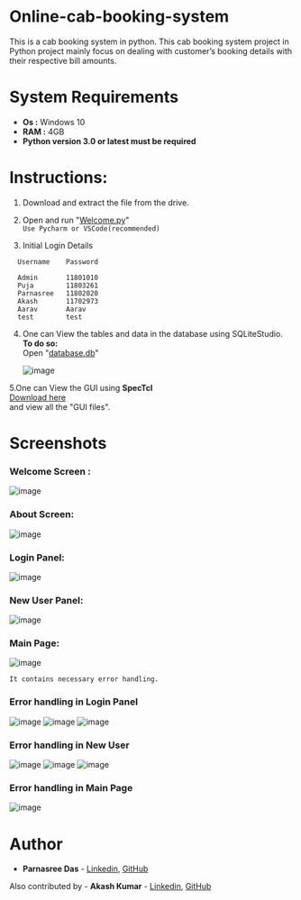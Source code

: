 # Online-cab-booking-system

This is a cab booking system in python. This cab booking system project in Python project mainly focus on dealing with customer’s booking details with their respective bill amounts.

# System Requirements
* <b>Os :</b> Windows 10
* <b>RAM :</b> 4GB
* <b>Python version 3.0 or latest must be required</b>

# Instructions:

1.	Download and extract the file from the drive.
2.	Open and run "[Welcome.py](/Welcome.py)" <br>
	```Use Pycharm or VSCode(recommended)```

3.	Initial Login Details
```
  Username    Password
  
  Admin	      11801010
  Puja	      11803261
  Parnasree   11802020
  Akash	      11702973
  Aarav	      Aarav
  test	      test
 ```
 
 4.	One can View the tables  and data in the database using SQLiteStudio. <br>
	<b>To do so:</b><br>
		Open "[database.db](/database.db)"
    
    ![image](https://user-images.githubusercontent.com/56734293/129453105-c00d3ef1-d716-4beb-bb47-1c99bea92d03.png)
    
 5.One can View the GUI using <b>SpecTcl</b> <br>
	[Download here](https://sourceforge.net/projects/spectcl/)<br>
	and view all the  "GUI files".
  
 # Screenshots
### Welcome Screen :

![image](https://user-images.githubusercontent.com/56734293/129453172-a9d2573b-a470-4dbc-915f-278cf5d69e4b.png)

### About Screen:

![image](https://user-images.githubusercontent.com/56734293/129453202-314f01e3-bafd-4e97-bb35-1b9abe4f6f12.png)

### Login Panel:

![image](https://user-images.githubusercontent.com/56734293/129453245-1d9cdc43-75b5-4314-9e6f-26d1509ae72f.png)

### New User Panel:

![image](https://user-images.githubusercontent.com/56734293/129453292-8dd292dc-7817-480c-acb6-7f771699d4cb.png)

### Main Page:
![image](https://user-images.githubusercontent.com/56734293/129453394-388ea675-725b-4b8d-8006-84d50c41e679.png)

```It contains necessary error handling.```
### Error handling in Login Panel
![image](https://user-images.githubusercontent.com/56734293/129453475-acdf0015-7862-4bef-b90d-9ee2bdf9d8ed.png)
![image](https://user-images.githubusercontent.com/56734293/129453518-7a004443-4db0-4106-b681-65800696e519.png)
![image](https://user-images.githubusercontent.com/56734293/129453671-0f54be44-4cb3-4022-ac0a-f86e35c5355d.png)

### Error handling in New User
![image](https://user-images.githubusercontent.com/56734293/129454737-d362bafc-9982-40d4-b7d1-ba6a8b572814.png)
![image](https://user-images.githubusercontent.com/56734293/129454755-f1751674-c365-4dd4-8822-51f169a49a76.png)
![image](https://user-images.githubusercontent.com/56734293/129454788-d3d226ec-042f-47a6-a5cf-23143ae7b331.png)

### Error handling in Main Page
![image](https://user-images.githubusercontent.com/56734293/129454857-722edca9-6f81-4567-bce6-226055bfb016.png)

# Author

* **Parnasree Das** - [Linkedin](https://www.linkedin.com/in/parnasree-das-6b0231196/), [GitHub](https://github.com/Puja2481)  



Also contributed by - **Akash Kumar** - [Linkedin](https://www.linkedin.com/in/akash-kumar-747931145/), [GitHub](https://github.com/Akash280999)





    
